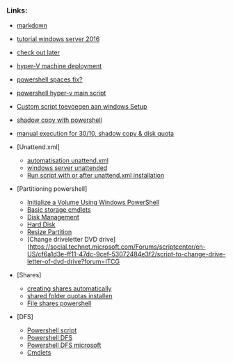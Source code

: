 ### Links:
- [markdown](https://github.com/adam-p/markdown-here/wiki/Markdown-Cheatsheet#code)

- [tutorial windows server 2016](https://www.youtube.com/watch?v=pcj3h6TamAI)

- [check out later](https://www.altaro.com/hyper-v/hyper-v-automatic-virtual-machine-activation-windows-server-2016/)

- [hyper-V machine deployment](https://www.starwindsoftware.com/blog/automate-the-hyper-v-virtual-machine-deployment-with-powershell)

- [powershell spaces fix?](https://stackoverflow.com/questions/8883215/powershell-passing-calculated-paths-with-spaces)

- [powershell hyper-v main script](https://technet.microsoft.com/en-us/library/jj933287.aspx)

- [Custom script toevoegen aan windows Setup](https://technet.microsoft.com/en-us/library/dd744268(WS.10).aspx)

- [shadow copy with powershell](https://msdn.microsoft.com/en-us/library/aa389391(v=vs.85).aspx)

- [manual execution for 30/10, shadow copy & disk quota](https://msdn.microsoft.com/en-us/library/aa389391(v=vs.85).aspx)

- [Unattend.xml]
  - [automatisation unattend.xml](https://social.technet.microsoft.com/wiki/contents/articles/36609.windows-server-2016-unattended-installation.aspx)
  - [windows server unattended](https://medium.com/tech-jobs-academy/creating-a-windows-server-2012-r2-core-unattended-installation-iso-ab8071c03279)
  - [Run script with or after unattend.xml installation](https://serverfault.com/questions/813992/run-powershell-script-from-server-in-unattend-xml)

- [Partitioning powershell]
  - [Initialize a Volume Using Windows PowerShell](http://www.itprotoday.com/windows-8/initialize-volume-using-windows-powershell)
  - [Basic storage cmdlets](https://www.thomasmaurer.ch/2012/04/replace-diskpart-with-windows-powershell-basic-storage-cmdlets/)
  - [Disk Management](https://protechgurus.com/disk-management-simple-volume-using-powershell/)
  - [Hard Disk](https://www.technig.com/manage-hard-disk-with-powershell/)
  - [Resize Partition](https://docs.microsoft.com/en-us/powershell/module/storage/resize-partition?view=win10-ps)
  - [Change driveletter DVD drive](https://social.technet.microsoft.com/Forums/scriptcenter/en-US/cf6a1d3e-ff11-47dc-9cef-53072484e3f2/script-to-change-drive-letter-of-dvd-drive?forum=ITCG

- [Shares]
  - [creating shares automatically](http://www.tomsitpro.com/articles/create-file-share-windows-server-2016,1-3364.html)
  - [shared folder quotas installen](https://www.saotn.org/powershell-get-fsrmquota-and-set-fsrmquota/) 
  - [File shares powershell](http://windowsitpro.com/powershell/managing-file-shares-windows-powershell)
  
- [DFS]
  - [Powershell script](https://www.petri.com/create-a-distributed-file-system-namespace-in-windows-server-2012-r2)
  - [Powershell DFS](https://www.technig.com/install-configure-distributed-file-system/)
  - [Powershell DFS microsoft](https://technet.microsoft.com/en-us/library/dn296591(v=wps.630).aspx)
  - [Cmdlets](https://blogs.technet.microsoft.com/filecab/2012/10/19/introducing-dfs-namespaces-windows-powershell-cmdlets/)

